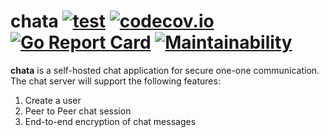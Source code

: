 # chata [![test](https://github.com/rchamarthy/chata/actions/workflows/test.yml/badge.svg?branch=main)](https://github.com/rchamarthy/chata/actions/workflows/test.yml) [![codecov.io](https://codecov.io/github/rchamarthy/chata/coverage.svg?branch=main)](https://codecov.io/github/rchamarthy/chata?branch=main) [![Go Report Card](https://goreportcard.com/badge/github.com/rchamarthy/chata)](https://goreportcard.com/report/github.com/rchamarthy/chata) [![Maintainability](https://api.codeclimate.com/v1/badges/5eb347aa45cb1b5f1da1/maintainability)](https://codeclimate.com/github/rchamarthy/chata/maintainability)

__chata__ is a self-hosted chat application for secure one-one communication.
The chat server will support the following features:

1. Create a user
2. Peer to Peer chat session
3. End-to-end encryption of chat messages

